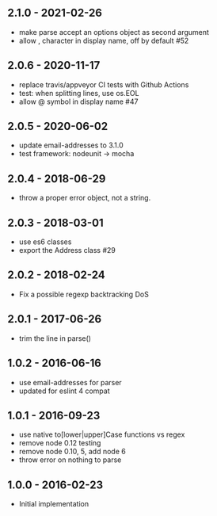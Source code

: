 
## 2.1.0 - 2021-02-26

- make parse accept an options object as second argument
- allow , character in display name, off by default #52

## 2.0.6 - 2020-11-17

- replace travis/appveyor CI tests with Github Actions
- test: when splitting lines, use os.EOL
- allow @ symbol in display name #47


## 2.0.5 - 2020-06-02

- update email-addresses to 3.1.0
- test framework: nodeunit -> mocha


## 2.0.4 - 2018-06-29

- throw a proper error object, not a string.


## 2.0.3 - 2018-03-01

- use es6 classes
- export the Address class #29


## 2.0.2 - 2018-02-24

- Fix a possible regexp backtracking DoS


## 2.0.1 - 2017-06-26

- trim the line in parse()


## 1.0.2 - 2016-06-16

- use email-addresses for parser
- updated for eslint 4 compat


## 1.0.1 - 2016-09-23

- use native to[lower|upper]Case functions vs regex
- remove node 0.12 testing
- remove node 0.10, 5, add node 6
- throw error on nothing to parse


## 1.0.0 - 2016-02-23

- Initial implementation
